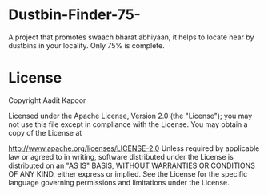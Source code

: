 # Dustbin-Finder-75-
A project that promotes swaach bharat abhiyaan, it helps to locate near by dustbins in your locality. Only 75% is complete.

# License

Copyright Aadit Kapoor

Licensed under the Apache License, Version 2.0 (the "License"); you may not use this file except in compliance with the License. You may obtain a copy of the License at

http://www.apache.org/licenses/LICENSE-2.0 Unless required by applicable law or agreed to in writing, software distributed under the License is distributed on an "AS IS" BASIS, WITHOUT WARRANTIES OR CONDITIONS OF ANY KIND, either express or implied. See the License for the specific language governing permissions and limitations under the License.
